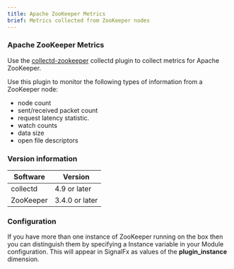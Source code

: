 ```yaml
---
title: Apache ZooKeeper Metrics
brief: Metrics collected from ZooKeeper nodes
---
```

### Apache ZooKeeper Metrics

Use the [collectd-zookeeper](https://github.com/signalfx/collectd-zookeeper) collectd plugin to collect metrics for Apache ZooKeeper.

Use this plugin to monitor the following types of information from a ZooKeeper node:

* node count
* sent/received packet count
* request latency statistic.
* watch counts
* data size
* open file descriptors

### Version information

| Software  | Version        |
|-----------|----------------|
| collectd  |  4.9 or later  |
| ZooKeeper | 3.4.0 or later |

### Configuration
If you have more than one instance of ZooKeeper running on the box then you can distinguish them by specifying a Instance variable in your Module configuration. This will appear in SignalFx as values of the **plugin_instance** dimension.
